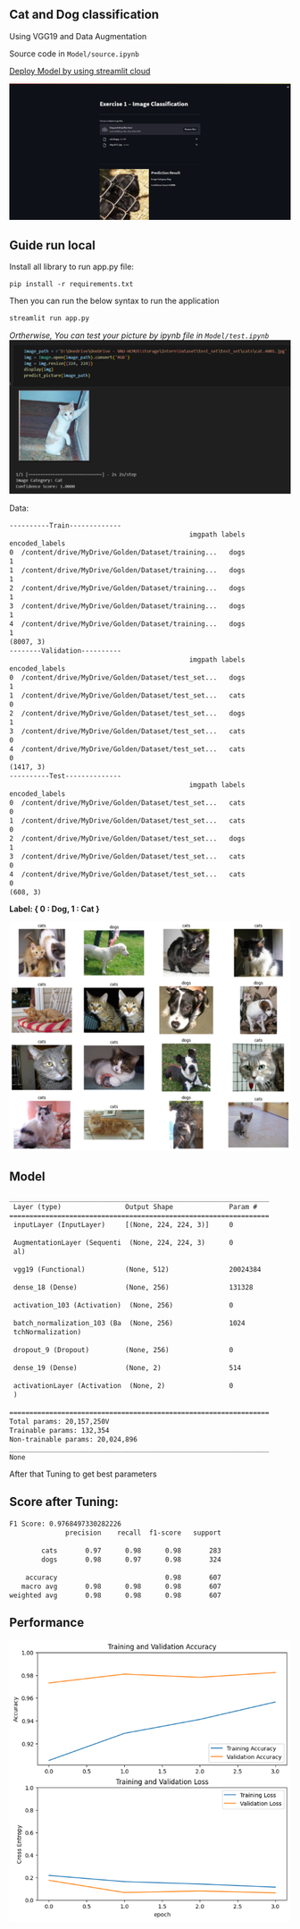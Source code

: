 ## Cat and Dog classification
Using VGG19 and Data Augmentation

Source code in ````Model/source.ipynb````

[Deploy Model by using streamlit cloud](https://catanddogclassification.streamlit.app/)

![Deploy](https://github.com/KhoaHCMUS/Cat_and_Dog_classification/blob/master/image/deploy.png)

## Guide run local
Install all library to run app.py file:

```
pip install -r requirements.txt
```
Then you can run the below syntax to run the application
```Python
streamlit run app.py
```
*Ortherwise, You can test your picture by ipynb file in ````Model/test.ipynb````*
![test](https://github.com/KhoaHCMUS/Cat_and_Dog_classification/blob/master/image/test.png)


Data:
```
----------Train-------------
                                             imgpath labels  encoded_labels
0  /content/drive/MyDrive/Golden/Dataset/training...   dogs               1
1  /content/drive/MyDrive/Golden/Dataset/training...   dogs               1
2  /content/drive/MyDrive/Golden/Dataset/training...   dogs               1
3  /content/drive/MyDrive/Golden/Dataset/training...   dogs               1
4  /content/drive/MyDrive/Golden/Dataset/training...   dogs               1
(8007, 3)
--------Validation----------
                                             imgpath labels  encoded_labels
0  /content/drive/MyDrive/Golden/Dataset/test_set...   dogs               1
1  /content/drive/MyDrive/Golden/Dataset/test_set...   cats               0
2  /content/drive/MyDrive/Golden/Dataset/test_set...   dogs               1
3  /content/drive/MyDrive/Golden/Dataset/test_set...   cats               0
4  /content/drive/MyDrive/Golden/Dataset/test_set...   cats               0
(1417, 3)
----------Test--------------
                                             imgpath labels  encoded_labels
0  /content/drive/MyDrive/Golden/Dataset/test_set...   cats               0
1  /content/drive/MyDrive/Golden/Dataset/test_set...   cats               0
2  /content/drive/MyDrive/Golden/Dataset/test_set...   dogs               1
3  /content/drive/MyDrive/Golden/Dataset/test_set...   cats               0
4  /content/drive/MyDrive/Golden/Dataset/test_set...   cats               0
(608, 3)
```

**Label: { 0 : Dog, 1 : Cat }**

![View data](https://github.com/KhoaHCMUS/Cat_and_Dog_classification/blob/master/image/data.png)


## Model
```
_________________________________________________________________
 Layer (type)                Output Shape              Param #   
=================================================================
 inputLayer (InputLayer)     [(None, 224, 224, 3)]     0         
                                                                 
 AugmentationLayer (Sequenti  (None, 224, 224, 3)      0         
 al)                                                             
                                                                 
 vgg19 (Functional)          (None, 512)               20024384  
                                                                 
 dense_18 (Dense)            (None, 256)               131328    
                                                                 
 activation_103 (Activation)  (None, 256)              0         
                                                                 
 batch_normalization_103 (Ba  (None, 256)              1024      
 tchNormalization)                                               
                                                                 
 dropout_9 (Dropout)         (None, 256)               0         
                                                                 
 dense_19 (Dense)            (None, 2)                 514       
                                                                 
 activationLayer (Activation  (None, 2)                0         
 )                                                               
                                                                 
=================================================================
Total params: 20,157,250V
Trainable params: 132,354
Non-trainable params: 20,024,896
_________________________________________________________________
None
```
After that Tuning to get best parameters
## Score after Tuning:
```
F1 Score: 0.9768497330282226
              precision    recall  f1-score   support

        cats       0.97      0.98      0.98       283
        dogs       0.98      0.97      0.98       324

    accuracy                           0.98       607
   macro avg       0.98      0.98      0.98       607
weighted avg       0.98      0.98      0.98       607
```
## Performance
![View data](https://github.com/KhoaHCMUS/Cat_and_Dog_classification/blob/master/image/performance.png)






